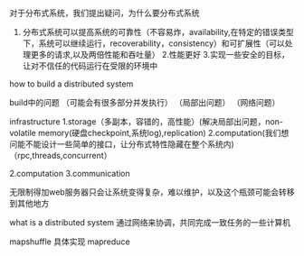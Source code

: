 #
对于分布式系统，我们提出疑问，为什么要分布式系统
1. 分布式系统可以提高系统的可靠性（不容易炸，availability,在特定的错误类型下，系统可以继续运行，recoverability，consistency）和可扩展性（可以处理更多的请求,以及两倍性能和吞吐量）
2.性能更好
3.实现一些安全的目标，让对不信任的代码运行在受限的环境中

how to build a distributed system

build中的问题
（可能会有很多部分并发执行）
（局部出问题）
（网络问题）

infrastructure
1.storage（多副本，容错的，高性能）(解决局部出问题，non-volatile memory(硬盘checkpoint,系统log),replication)
2.computation(我们想问能不能设计一些简单的接口，让分布式特性隐藏在整个系统内)（rpc,threads,concurrent）

2.computation
3.communication

无限制得加web服务器只会让系统变得复杂，难以维护，以及这个瓶颈可能会转移到其他地方




what is a distributed system
通过网络来协调，共同完成一致任务的一些计算机


mapshuffle 具体实现
mapreduce